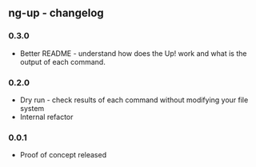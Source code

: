## ng-up - changelog

### 0.3.0

* Better README - understand how does the Up! work and what is the output of each command.

### 0.2.0

* Dry run - check results of each command without modifying your file system
* Internal refactor

### 0.0.1

* Proof of concept released